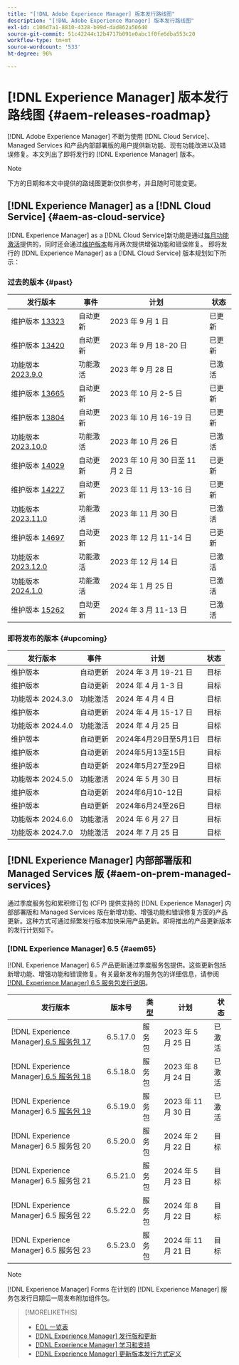 ```yaml
---
title: "[!DNL Adobe Experience Manager] 版本发行路线图"
description: "[!DNL Adobe Experience Manager] 版本发行路线图"
exl-id: c106d7a1-8810-4328-b99d-dad862a50640
source-git-commit: 51c42244c12b4717b091e0abc1f0fe6dba553c20
workflow-type: tm+mt
source-wordcount: '533'
ht-degree: 96%

---
```


# [!DNL Experience Manager] 版本发行路线图 {#aem-releases-roadmap}

[!DNL Adobe Experience Manager] 不断为使用 [!DNL Cloud Service]、Managed Services 和产品内部部署版的用户提供新功能、现有功能改进以及错误修复。本文列出了即将发行的 [!DNL Experience Manager] 版本。

>[!NOTE]
>
>下方的日期和本文中提供的路线图更新仅供参考，并且随时可能变更。

## [!DNL Experience Manager] as a [!DNL Cloud Service] {#aem-as-cloud-service}

[!DNL Experience Manager] as a [!DNL Cloud Service]新功能是通过[每月功能激活](https://experienceleague.adobe.com/docs/experience-manager-cloud-service/content/release-notes/release-notes/release-notes-current.html?lang=zh-Hans)提供的，同时还会通过[维护版本](https://experienceleague.adobe.com/docs/experience-manager-cloud-service/content/release-notes/maintenance/latest.html?lang=zh-Hans)每月两次提供增强功能和错误修复。
即将发行的 [!DNL Experience Manager] as a [!DNL Cloud Service] 版本规划如下所示：

### 过去的版本 {#past}

| 发行版本 | 事件 | 计划 | 状态 |
|---|---|---|---|
| 维护版本 [13323](https://experienceleague.adobe.com/docs/experience-manager-cloud-service/content/release-notes/maintenance/2023/2023-9-0.html?lang=zh-Hans#release-13323) | 自动更新 | 2023 年 9 月 1 日 | 已更新 |
| 维护版本 [13420](https://experienceleague.adobe.com/docs/experience-manager-cloud-service/content/release-notes/maintenance/2023/2023-9-0.html?lang=zh-Hans#release-13420) | 自动更新 | 2023 年 9 月 18-20 日 | 已更新 |
| 功能版本 [2023.9.0](https://experienceleague.adobe.com/docs/experience-manager-cloud-service/content/release-notes/release-notes/2023/release-notes-2023-9-0.html?lang=zh-Hans) | 功能激活 | 2023 年 9 月 28 日 | 已激活 |
| 维护版本 [13665](https://experienceleague.adobe.com/docs/experience-manager-cloud-service/content/release-notes/maintenance/2023/2023-10-0.html?lang=zh-Hans#release-13665) | 自动更新 | 2023 年 10 月 2-5 日 | 已更新 |
| 维护版本 [13804](https://experienceleague.adobe.com/docs/experience-manager-cloud-service/content/release-notes/maintenance/2023/2023-10-0.html?lang=zh-Hans#release-13804) | 自动更新 | 2023 年 10 月 16-19 日 | 已更新 |
| 功能版本 [2023.10.0](https://experienceleague.adobe.com/docs/experience-manager-cloud-service/content/release-notes/release-notes/2023/release-notes-2023-10-0.html?lang=zh-Hans) | 功能激活 | 2023 年 10 月 26 日 | 已激活 |
| 维护版本 [14029](https://experienceleague.adobe.com/docs/experience-manager-cloud-service/content/release-notes/maintenance/2023/2023-11-0.html?lang=zh-Hans#release-14029) | 自动更新 | 2023 年 10 月 30 日至 11 月 2 日 | 已更新 |
| 维护版本 [14227](https://experienceleague.adobe.com/docs/experience-manager-cloud-service/content/release-notes/maintenance/2023/2023-11-0.html?lang=zh-Hans#release-14227) | 自动更新 | 2023 年 11 月 13-16 日 | 已更新 |
| 功能版本 [2023.11.0](https://experienceleague.adobe.com/docs/experience-manager-cloud-service/content/release-notes/release-notes/2023/release-notes-2023-11-0.html?lang=zh-Hans) | 功能激活 | 2023 年 11 月 30 日 | 已激活 |
| 维护版本 [14697](https://experienceleague.adobe.com/docs/experience-manager-cloud-service/content/release-notes/maintenance/2023/2023-12-0.html#release-14697) | 自动更新 | 2023 年 12 月 11-14 日 | 已更新 |
| 功能版本 [2023.12.0](https://experienceleague.adobe.com/docs/experience-manager-cloud-service/content/release-notes/release-notes/2023/release-notes-2023-12-0.html?lang=zh-Hans) | 功能激活 | 2023 年 12 月 14 日 | 已激活 |
| 功能版本 [2024.1.0](https://experienceleague.adobe.com/docs/experience-manager-cloud-service/content/release-notes/release-notes/release-notes-current.html?lang=zh-Hans) | 功能激活 | 2024 年 1 月 25 日 | 已激活 |
| 维护版本 [15262](https://experienceleague.adobe.com/docs/experience-manager-cloud-service/content/release-notes/maintenance/latest.html?lang=zh-Hans) | 自动更新 | 2024 年 3 月 11-13 日 | 已激活 |

### 即将发布的版本 {#upcoming}

| 发行版本 | 事件 | 计划 | 状态 |
|---|---|---|---|
| 维护版本 | 自动更新 | 2024 年 3 月 19-21 日 | 目标 |
| 维护版本 | 自动更新 | 2024 年 4 月 1-3 日 | 目标 |
| 功能版本 2024.3.0 | 功能激活 | 2024 年 4 月 4 日 | 目标 |
| 维护版本 | 自动更新 | 2024 年 4 月 15-17 日 | 目标 |
| 功能版本 2024.4.0 | 功能激活 | 2024 年 4 月 25 日 | 目标 |
| 维护版本 | 自动更新 | 2024年4月29日至5月1日 | 目标 |
| 维护版本 | 自动更新 | 2024年5月13至15日 | 目标 |
| 维护版本 | 自动更新 | 2024年5月27至29日 | 目标 |
| 功能版本 2024.5.0 | 功能激活 | 2024 年 5 月 30 日 | 目标 |
| 维护版本 | 自动更新 | 2024年6月10-12日 | 目标 |
| 维护版本 | 自动更新 | 2024年6月24至26日 | 目标 |
| 功能版本 2024.6.0 | 功能激活 | 2024 年 6 月 27 日 | 目标 |
| 功能版本 2024.7.0 | 功能激活 | 2024 年 7 月 25 日 | 目标 |

## [!DNL Experience Manager] 内部部署版和 Managed Services 版 {#aem-on-prem-managed-services}

通过季度服务包和累积修订包 (CFP) 提供支持的 [!DNL Experience Manager] 内部部署版和 Managed Services 版在新增功能、增强功能和错误修复方面的产品更新。这种方式可通过频繁发行版本加快采用产品更新。即将推出的产品更新版本的发行计划如下。

### [!DNL Experience Manager] 6.5 {#aem65}

[!DNL Experience Manager] 6.5 产品更新通过季度服务包提供。这些更新包括新增功能、增强功能和错误修复。有关最新发布的服务包的详细信息，请参阅 [[!DNL Experience Manager]  6.5 服务包发行说明](https://experienceleague.adobe.com/docs/experience-manager-65/content/release-notes/release-notes.html?lang=zh-Hans)。

| 发行版本 | 版本号 | 类型 | 计划 | 状态 |
|---|---|---|---|---|
| [!DNL Experience Manager][ 6.5 服务包 17](https://experienceleague.adobe.com/docs/experience-manager-65/content/release-notes/service-pack/6-5-17.html?lang=zh-Hans) | 6.5.17.0 | 服务包 | 2023 年 5 月 25 日 | 已激活 |
| [!DNL Experience Manager][ 6.5 服务包 18](https://experienceleague.adobe.com/docs/experience-manager-65/content/release-notes/service-pack/6-5-18.html?lang=zh-Hans) | 6.5.18.0 | 服务包 | 2023 年 8 月 24 日 | 已激活 |
| [!DNL Experience Manager] 6.5 [服务包 19](https://experienceleague.adobe.com/docs/experience-manager-65/content/release-notes/release-notes.html?lang=zh-Hans) | 6.5.19.0 | 服务包 | 2023 年 11 月 30 日 | 已激活 |
| [!DNL Experience Manager] 6.5 服务包 20 | 6.5.20.0 | 服务包 | 2024 年 2 月 22 日 | 目标 |
| [!DNL Experience Manager] 6.5 服务包 21 | 6.5.21.0 | 服务包 | 2024 年 5 月 23 日 | 目标 |
| [!DNL Experience Manager] 6.5 服务包 22 | 6.5.22.0 | 服务包 | 2024 年 8 月 22 日 | 目标 |
| [!DNL Experience Manager] 6.5 服务包 23 | 6.5.23.0 | 服务包 | 2024 年 11 月 21 日 | 目标 |

>[!NOTE]
>
>[!DNL Experience Manager] Forms 在计划的 [!DNL Experience Manager] 服务包发行日期后一周发布附加组件包。

>[!MORELIKETHIS]
>
>* [EOL 一览表](https://helpx.adobe.com/cn/support/programs/eol-matrix.html)
>* [[!DNL Experience Manager]  发行版和更新](https://experienceleague.adobe.com/docs/experience-manager-release-information/aem-release-updates/aem-releases-updates.html?lang=zh-Hans)
>* [[!DNL Experience Manager]  学习和支持](https://experienceleague.adobe.com/docs/experience-manager-cloud-service.html?lang=zh-Hans)
>* [[!DNL Experience Manager]  更新版本发行方式定义](/help/using/update-release-vehicle-definitions.md)
